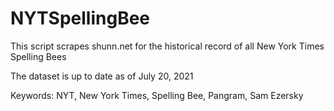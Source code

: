 # NYTSpellingBee 
This script scrapes shunn.net for the historical record of all New York Times Spelling Bees

The dataset is up to date as of July 20, 2021

Keywords: NYT, New York Times, Spelling Bee, Pangram, Sam Ezersky
